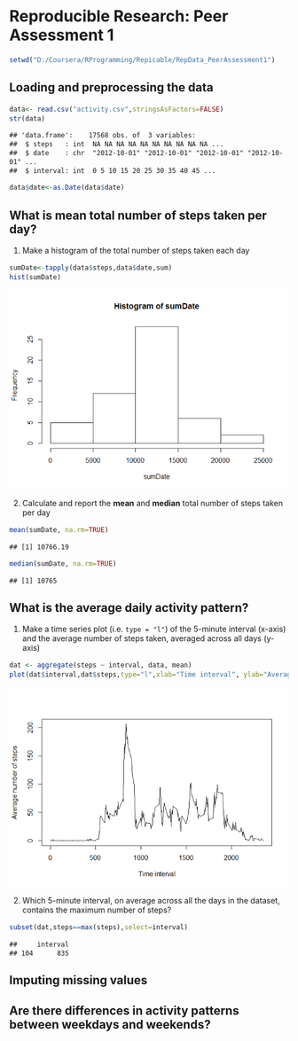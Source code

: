 # Reproducible Research: Peer Assessment 1

```r
setwd("D:/Coursera/RProgramming/Repicable/RepData_PeerAssessment1")
```

## Loading and preprocessing the data

```r
data<- read.csv("activity.csv",stringsAsFactors=FALSE)
str(data)
```

```
## 'data.frame':	17568 obs. of  3 variables:
##  $ steps   : int  NA NA NA NA NA NA NA NA NA NA ...
##  $ date    : chr  "2012-10-01" "2012-10-01" "2012-10-01" "2012-10-01" ...
##  $ interval: int  0 5 10 15 20 25 30 35 40 45 ...
```

```r
data$date<-as.Date(data$date)
```


## What is mean total number of steps taken per day?

1. Make a histogram of the total number of steps taken each day



```r
sumDate<-tapply(data$steps,data$date,sum) 
hist(sumDate)
```

![](./PA1_template_files/figure-html/unnamed-chunk-3-1.png) 

2. Calculate and report the **mean** and **median** total number of steps taken per day 

```r
mean(sumDate, na.rm=TRUE)
```

```
## [1] 10766.19
```

```r
median(sumDate, na.rm=TRUE)
```

```
## [1] 10765
```


## What is the average daily activity pattern?
1. Make a time series plot (i.e. `type = "l"`) of the 5-minute interval (x-axis) and the average number of steps taken, averaged across all days (y-axis)

```r
dat <- aggregate(steps ~ interval, data, mean)
plot(dat$interval,dat$steps,type="l",xlab="Time interval", ylab="Average number of steps")
```

![](./PA1_template_files/figure-html/unnamed-chunk-5-1.png) 


2. Which 5-minute interval, on average across all the days in the dataset, contains the maximum number of steps?


```r
subset(dat,steps==max(steps),select=interval)
```

```
##     interval
## 104      835
```
## Imputing missing values



## Are there differences in activity patterns between weekdays and weekends?
